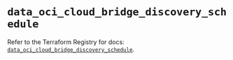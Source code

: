 # `data_oci_cloud_bridge_discovery_schedule`

Refer to the Terraform Registry for docs: [`data_oci_cloud_bridge_discovery_schedule`](https://registry.terraform.io/providers/hashicorp/oci/7.19.0/docs/data-sources/cloud_bridge_discovery_schedule).
